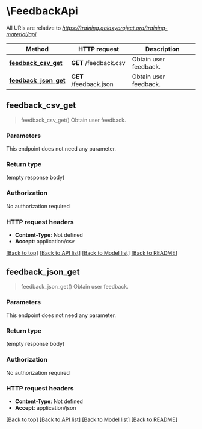 # \FeedbackApi

All URIs are relative to *https://training.galaxyproject.org/training-material/api*

Method | HTTP request | Description
------------- | ------------- | -------------
[**feedback_csv_get**](FeedbackApi.md#feedback_csv_get) | **GET** /feedback.csv | Obtain user feedback.
[**feedback_json_get**](FeedbackApi.md#feedback_json_get) | **GET** /feedback.json | Obtain user feedback.



## feedback_csv_get

> feedback_csv_get()
Obtain user feedback.

### Parameters

This endpoint does not need any parameter.

### Return type

 (empty response body)

### Authorization

No authorization required

### HTTP request headers

- **Content-Type**: Not defined
- **Accept**: application/csv

[[Back to top]](#) [[Back to API list]](../README.md#documentation-for-api-endpoints) [[Back to Model list]](../README.md#documentation-for-models) [[Back to README]](../README.md)


## feedback_json_get

> feedback_json_get()
Obtain user feedback.

### Parameters

This endpoint does not need any parameter.

### Return type

 (empty response body)

### Authorization

No authorization required

### HTTP request headers

- **Content-Type**: Not defined
- **Accept**: application/json

[[Back to top]](#) [[Back to API list]](../README.md#documentation-for-api-endpoints) [[Back to Model list]](../README.md#documentation-for-models) [[Back to README]](../README.md)

